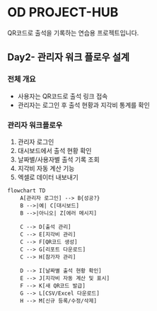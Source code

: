 # OD PROJECT-HUB
QR코드로 출석을 기록하는 연습용 프로젝트입니다.

## Day2- 관리자 워크 플로우 설계

### 전체 개요
- 사용자는 QR코드로 출석 링크 접속
- 관리자는 로그인 후 출석 현황과 지각비 통계를 확인

### 관리자 워크플로우
1. 관리자 로그인
2. 대시보드에서 출석 현황 확인
3. 날짜별/사용자별 출석 기록 조회
4. 지각비 자동 계산 기능
5. 엑셀로 데이터 내보내기
 
```mermaid
flowchart TD
    A[관리자 로그인] --> B{성공?}
    B -->|예| C[대시보드]
    B -->|아니오| Z[에러 메시지]

    C --> D[출석 관리]
    C --> E[지각비 관리]
    C --> F[QR코드 생성]
    C --> G[리포트 다운로드]
    C --> H[참가자 관리]

    D --> I[날짜별 출석 현황 확인]
    E --> J[지각비 자동 계산 및 표시]
    F --> K[새 QR코드 발급]
    G --> L[CSV/Excel 다운로드]
    H --> M[신규 등록/수정/삭제]

